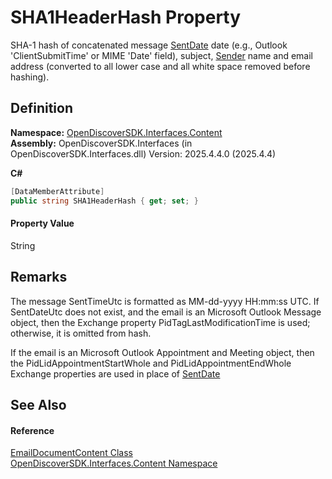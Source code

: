 # SHA1HeaderHash Property


SHA-1 hash of concatenated message <a href="e3fe8847-dbb4-ee1b-d4d3-99c58e29f6e6">SentDate</a> date (e.g., Outlook 'ClientSubmitTime' or MIME 'Date' field), subject, <a href="fe4f0770-92cb-1991-8b1a-0c6d611d3a26">Sender</a> name and email address (converted to all lower case and all white space removed before hashing).



## Definition
**Namespace:** <a href="79f11d04-c275-b915-db5b-ab2227989555">OpenDiscoverSDK.Interfaces.Content</a>  
**Assembly:** OpenDiscoverSDK.Interfaces (in OpenDiscoverSDK.Interfaces.dll) Version: 2025.4.4.0 (2025.4.4)

**C#**
``` C#
[DataMemberAttribute]
public string SHA1HeaderHash { get; set; }
```



#### Property Value
String

## Remarks

The message SentTimeUtc is formatted as MM-dd-yyyy HH:mm:ss UTC. If SentDateUtc does not exist, and the email is an Microsoft Outlook Message object, then the Exchange property PidTagLastModificationTime is used; otherwise, it is omitted from hash.

If the email is an Microsoft Outlook Appointment and Meeting object, then the PidLidAppointmentStartWhole and PidLidAppointmentEndWhole Exchange properties are used in place of <a href="e3fe8847-dbb4-ee1b-d4d3-99c58e29f6e6">SentDate</a>


## See Also


#### Reference
<a href="4ead9d3b-7f35-a7fc-a759-9441e2ab2eb5">EmailDocumentContent Class</a>  
<a href="79f11d04-c275-b915-db5b-ab2227989555">OpenDiscoverSDK.Interfaces.Content Namespace</a>  
